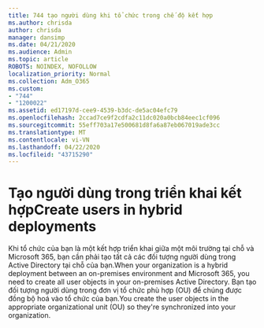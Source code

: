 ```yaml
---
title: 744 tạo người dùng khi tổ chức trong chế độ kết hợp
ms.author: chrisda
author: chrisda
manager: dansimp
ms.date: 04/21/2020
ms.audience: Admin
ms.topic: article
ROBOTS: NOINDEX, NOFOLLOW
localization_priority: Normal
ms.collection: Adm_O365
ms.custom:
- "744"
- "1200022"
ms.assetid: ed17197d-cee9-4539-b3dc-de5ac04efc79
ms.openlocfilehash: 2ccad7ce9f2cdfa2c11dc020a0bcb84eec1cf096
ms.sourcegitcommit: 55eff703a17e500681d8fa6a87eb067019ade3cc
ms.translationtype: MT
ms.contentlocale: vi-VN
ms.lasthandoff: 04/22/2020
ms.locfileid: "43715290"
---
```

# <a name="create-users-in-hybrid-deployments"></a><span data-ttu-id="9eea9-102">Tạo người dùng trong triển khai kết hợp</span><span class="sxs-lookup"><span data-stu-id="9eea9-102">Create users in hybrid deployments</span></span>

<span data-ttu-id="9eea9-103">Khi tổ chức của bạn là một kết hợp triển khai giữa một môi trường tại chỗ và Microsoft 365, bạn cần phải tạo tất cả các đối tượng người dùng trong Active Directory tại chỗ của bạn.</span><span class="sxs-lookup"><span data-stu-id="9eea9-103">When your organization is a hybrid deployment between an on-premises environment and Microsoft 365, you need to create all user objects in your on-premises Active Directory.</span></span> <span data-ttu-id="9eea9-104">Bạn tạo đối tượng người dùng trong đơn vị tổ chức phù hợp (OU) để chúng được đồng bộ hoá vào tổ chức của bạn.</span><span class="sxs-lookup"><span data-stu-id="9eea9-104">You create the user objects in the appropriate organizational unit (OU) so they're synchronized into your organization.</span></span>
